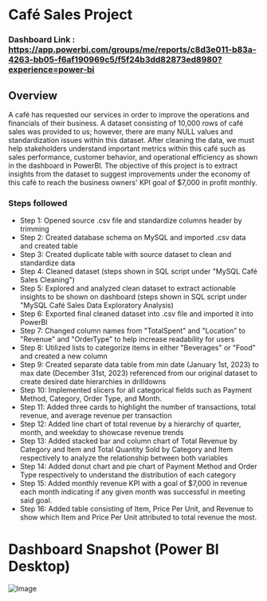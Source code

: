 # Café Sales Project

### Dashboard Link : https://app.powerbi.com/groups/me/reports/c8d3e011-b83a-4263-bb05-f6af190969c5/f5f24b3dd82873ed8980?experience=power-bi

## Overview
A café has requested our services in order to improve the operations and financials of their business. A dataset consisting of 10,000 rows of café sales was provided to us; however, there are many NULL values and standardization issues within this dataset. After cleaning the data, we must help stakeholders understand important metrics within this café such as sales performance, customer behavior, and operational efficiency as shown in the dashboard in PowerBI. The objective of this project is to extract insights from the dataset to suggest improvements under the economy of this café to reach the business owners' KPI goal of $7,000 in profit monthly. 

### Steps followed 

- Step 1: Opened source .csv file and standardize columns header by trimming
- Step 2: Created database schema on MySQL and imported .csv data and created table
- Step 3: Created duplicate table with source dataset to clean and standardize data
- Step 4: Cleaned dataset (steps shown in SQL script under "MySQL Café Sales Cleaning")
- Step 5: Explored and analyzed clean dataset to extract actionable insights to be shown on dashboard (steps shown in SQL script under "MySQL Café Sales Data Exploratory Analysis)
- Step 6: Exported final cleaned dataset into .csv file and imported it into PowerBI
- Step 7: Changed column names from "TotalSpent" and "Location" to "Revenue" and "OrderType" to help increase readability for users
- Step 8: Utilized lists to categorize items in either "Beverages" or "Food" and created a new column 
- Step 9: Created separate data table from min date (January 1st, 2023) to max date (December 31st, 2023) referenced from our original dataset to create desired date hierarchies in drilldowns
- Step 10: Implemented slicers for all categorical fields such as Payment Method, Category, Order Type, and Month.
- Step 11: Added three cards to highlight the number of transactions, total revenue, and average revenue per transaction
- Step 12: Added line chart of total revenue by a hierarchy of quarter, month, and weekday to showcase revenue trends
- Step 13: Added stacked bar and column chart of Total Revenue by Category and Item and Total Quantity Sold by Category and Item respectively to analyze the relationship between both variables
- Step 14: Added donut chart and pie chart of Payment Method and Order Type respectively to understand the distribution of each category
- Step 15: Added monthly revenue KPI with a goal of $7,000 in revenue each month indicating if any given month was successful in meeting said goal.
- Step 16: Added table consisting of Item, Price Per Unit, and Revenue to show which Item and Price Per Unit attributed to total revenue the most.
 
 # Dashboard Snapshot (Power BI Desktop)

 
![Image](https://github.com/user-attachments/assets/9ce64935-6841-4d26-9f78-328ce464dc1f)
